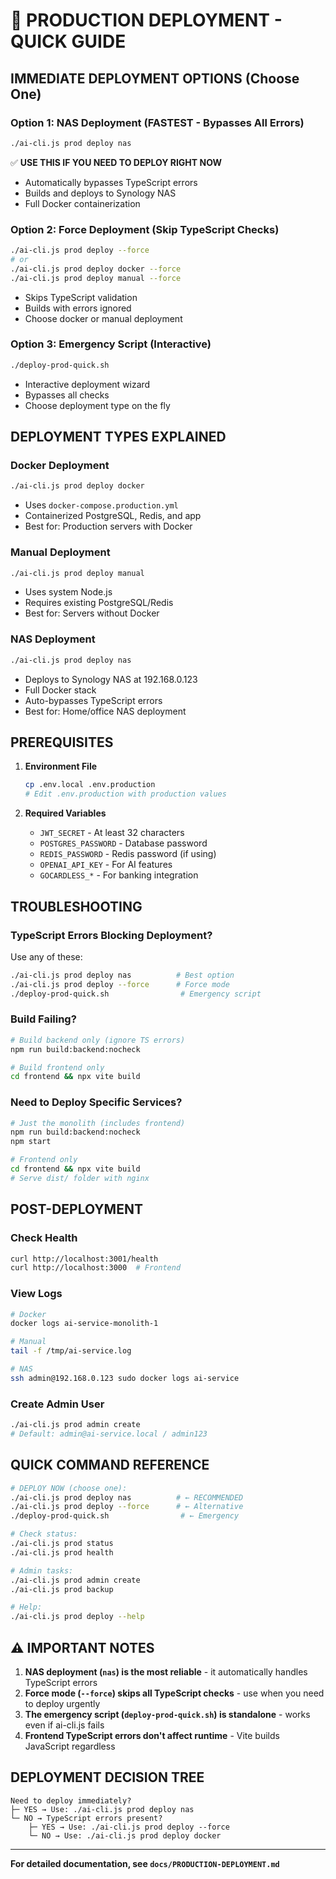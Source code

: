 # 🚀 PRODUCTION DEPLOYMENT - QUICK GUIDE

## IMMEDIATE DEPLOYMENT OPTIONS (Choose One)

### Option 1: NAS Deployment (FASTEST - Bypasses All Errors)
```bash
./ai-cli.js prod deploy nas
```
✅ **USE THIS IF YOU NEED TO DEPLOY RIGHT NOW**
- Automatically bypasses TypeScript errors
- Builds and deploys to Synology NAS
- Full Docker containerization

### Option 2: Force Deployment (Skip TypeScript Checks)
```bash
./ai-cli.js prod deploy --force
# or
./ai-cli.js prod deploy docker --force
./ai-cli.js prod deploy manual --force
```
- Skips TypeScript validation
- Builds with errors ignored
- Choose docker or manual deployment

### Option 3: Emergency Script (Interactive)
```bash
./deploy-prod-quick.sh
```
- Interactive deployment wizard
- Bypasses all checks
- Choose deployment type on the fly

## DEPLOYMENT TYPES EXPLAINED

### Docker Deployment
```bash
./ai-cli.js prod deploy docker
```
- Uses `docker-compose.production.yml`
- Containerized PostgreSQL, Redis, and app
- Best for: Production servers with Docker

### Manual Deployment  
```bash
./ai-cli.js prod deploy manual
```
- Uses system Node.js
- Requires existing PostgreSQL/Redis
- Best for: Servers without Docker

### NAS Deployment
```bash
./ai-cli.js prod deploy nas
```
- Deploys to Synology NAS at 192.168.0.123
- Full Docker stack
- Auto-bypasses TypeScript errors
- Best for: Home/office NAS deployment

## PREREQUISITES

1. **Environment File**
   ```bash
   cp .env.local .env.production
   # Edit .env.production with production values
   ```

2. **Required Variables**
   - `JWT_SECRET` - At least 32 characters
   - `POSTGRES_PASSWORD` - Database password
   - `REDIS_PASSWORD` - Redis password (if using)
   - `OPENAI_API_KEY` - For AI features
   - `GOCARDLESS_*` - For banking integration

## TROUBLESHOOTING

### TypeScript Errors Blocking Deployment?
Use any of these:
```bash
./ai-cli.js prod deploy nas          # Best option
./ai-cli.js prod deploy --force      # Force mode
./deploy-prod-quick.sh                # Emergency script
```

### Build Failing?
```bash
# Build backend only (ignore TS errors)
npm run build:backend:nocheck

# Build frontend only
cd frontend && npx vite build
```

### Need to Deploy Specific Services?
```bash
# Just the monolith (includes frontend)
npm run build:backend:nocheck
npm start

# Frontend only
cd frontend && npx vite build
# Serve dist/ folder with nginx
```

## POST-DEPLOYMENT

### Check Health
```bash
curl http://localhost:3001/health
curl http://localhost:3000  # Frontend
```

### View Logs
```bash
# Docker
docker logs ai-service-monolith-1

# Manual
tail -f /tmp/ai-service.log

# NAS
ssh admin@192.168.0.123 sudo docker logs ai-service
```

### Create Admin User
```bash
./ai-cli.js prod admin create
# Default: admin@ai-service.local / admin123
```

## QUICK COMMAND REFERENCE

```bash
# DEPLOY NOW (choose one):
./ai-cli.js prod deploy nas          # ← RECOMMENDED
./ai-cli.js prod deploy --force      # ← Alternative
./deploy-prod-quick.sh                # ← Emergency

# Check status:
./ai-cli.js prod status
./ai-cli.js prod health

# Admin tasks:
./ai-cli.js prod admin create
./ai-cli.js prod backup

# Help:
./ai-cli.js prod deploy --help
```

## ⚠️ IMPORTANT NOTES

1. **NAS deployment (`nas`) is the most reliable** - it automatically handles TypeScript errors
2. **Force mode (`--force`) skips all TypeScript checks** - use when you need to deploy urgently
3. **The emergency script (`deploy-prod-quick.sh`) is standalone** - works even if ai-cli.js fails
4. **Frontend TypeScript errors don't affect runtime** - Vite builds JavaScript regardless

## DEPLOYMENT DECISION TREE

```
Need to deploy immediately?
├─ YES → Use: ./ai-cli.js prod deploy nas
└─ NO → TypeScript errors present?
    ├─ YES → Use: ./ai-cli.js prod deploy --force
    └─ NO → Use: ./ai-cli.js prod deploy docker
```

---

**For detailed documentation, see `docs/PRODUCTION-DEPLOYMENT.md`**